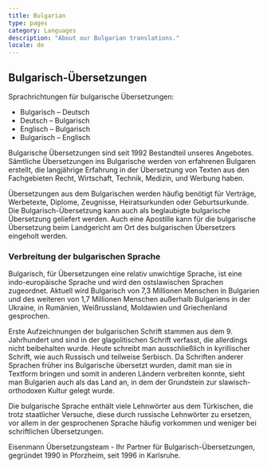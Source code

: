 ```yaml
---
title: Bulgarian
type: pages
category: Languages
description: "About our Bulgarian translations."
locale: de
---
```


## Bulgarisch-Übersetzungen

Sprachrichtungen für bulgarische Übersetzungen:
- Bulgarisch – Deutsch
- Deutsch – Bulgarisch
- Englisch – Bulgarisch
- Bulgarisch – Englisch

Bulgarische Übersetzungen sind seit 1992 Bestandteil unseres Angebotes. Sämtliche Übersetzungen ins Bulgarische werden von erfahrenen Bulgaren erstellt, die langjährige Erfahrung in der Übersetzung von Texten aus den Fachgebieten Recht, Wirtschaft, Technik, Medizin, und Werbung haben.

Übersetzungen aus dem Bulgarischen werden häufig benötigt für Verträge, Werbetexte, Diplome, Zeugnisse, Heiratsurkunden oder Geburtsurkunde. Die Bulgarisch-Übersetzung kann auch als beglaubigte bulgarische Übersetzung geliefert werden. Auch eine Apostille kann für die bulgarische Übersetzung beim Landgericht am Ort des bulgarischen Übersetzers eingeholt werden.

### Verbreitung der bulgarischen Sprache
Bulgarisch, für Übersetzungen eine relativ unwichtige Sprache, ist eine indo-europäische Sprache und wird den ostslawischen Sprachen zugeordnet. Aktuell wird Bulgarisch von 7,3 Millionen Menschen in Bulgarien und des weiteren von 1,7 Millionen Menschen außerhalb Bulgariens in der Ukraine, in Rumänien, Weißrussland, Moldawien und Griechenland gesprochen.

Erste Aufzeichnungen der bulgarischen Schrift stammen aus dem 9. Jahrhundert und sind in der glagolitischen Schrift verfasst, die allerdings nicht beibehalten wurde. Heute schreibt man ausschließlich in kyrillischer Schrift, wie auch Russisch und teilweise Serbisch. Da Schriften anderer Sprachen früher ins Bulgarische übersetzt wurden, damit man sie in Textform bringen und somit in anderen Ländern verbreiten konnte, sieht man Bulgarien auch als das Land an, in dem der Grundstein zur slawisch-orthodoxen Kultur gelegt wurde.

Die bulgarische Sprache enthält viele Lehnwörter aus dem Türkischen, die trotz staatlicher Versuche, diese durch russische Lehnwörter zu ersetzen, vor allem in der gesprochenen Sprache häufig vorkommen und weniger bei schriftlichen Übersetzungen.

Eisenmann Übersetzungsteam - Ihr Partner für Bulgarisch-Übersetzungen, gegründet 1990 in Pforzheim, seit 1996 in Karlsruhe.